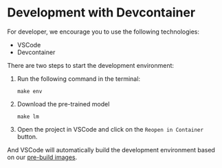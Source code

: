 # Development with Devcontainer

For developer, we encourage you to use the following technologies:

* VSCode
* Devcontainer

There are two steps to start the development environment:

1. Run the following command in the terminal:

    ```shell
    make env
    ```
2. Download the pre-trained model

    ```shell
    make lm
    ```

2. Open the project in VSCode and click on the `Reopen in Container` button.

And VSCode will automatically build the development environment based on our [pre-build images](https://hub.docker.com/r/gclub/skywardai/tags).

